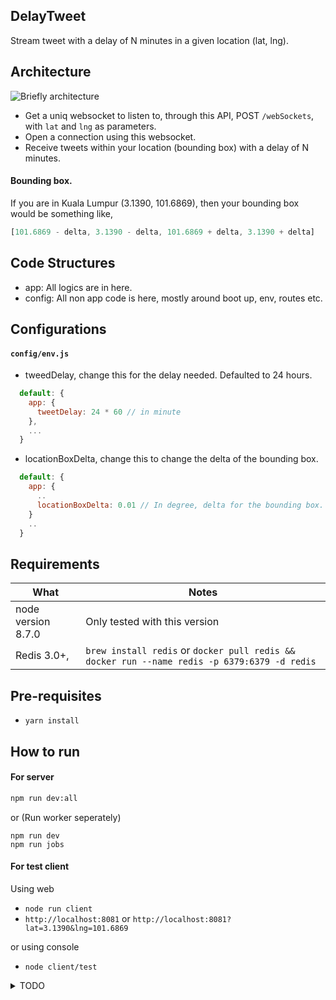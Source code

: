## DelayTweet

Stream tweet with a delay of N minutes in a given location (lat, lng).

## Architecture

![Briefly architecture](https://user-images.githubusercontent.com/3461316/31861108-8751fec4-b759-11e7-8225-55197e905670.png)

- Get a uniq websocket to listen to, through this API, POST `/webSockets`, with `lat` and `lng` as parameters.
- Open a connection using this websocket.
- Receive tweets within your location (bounding box) with a delay of N minutes.

#### Bounding box.

If you are in Kuala Lumpur (3.1390, 101.6869), then your bounding box would be something like,

```javascript
[101.6869 - delta, 3.1390 - delta, 101.6869 + delta, 3.1390 + delta]
```

## Code Structures

- app: All logics are in here.
- config: All non app code is here, mostly around boot up, env, routes etc.

## Configurations

#### `config/env.js`

- tweedDelay, change this for the delay needed. Defaulted to 24 hours.

```javascript
  default: {
    app: {
      tweetDelay: 24 * 60 // in minute
    },
    ...
  }
```

- locationBoxDelta, change this to change the delta of the bounding box.

```javascript
  default: {
    app: {
      ..
      locationBoxDelta: 0.01 // In degree, delta for the bounding box.
    }
    ..
  }
```

## Requirements

| What | Notes |
| ---- | ----- |
| node version 8.7.0 | Only tested with this version |
| Redis 3.0+,   | `brew install redis` or `docker pull redis && docker run --name redis -p 6379:6379 -d redis`  |


## Pre-requisites

- `yarn install`

## How to run

#### For server

```bash
npm run dev:all
```

or (Run worker seperately)

```
npm run dev
npm run jobs
```

#### For test client

Using web

- `node run client`
- `http://localhost:8081` or `http://localhost:8081?lat=3.1390&lng=101.6869`

or using console

- `node client/test`


<details>
<summary>TODO</summary>

## TODO

- [ ] Add test
- [ ] Production environment
- [ ] Deployment

</details>

